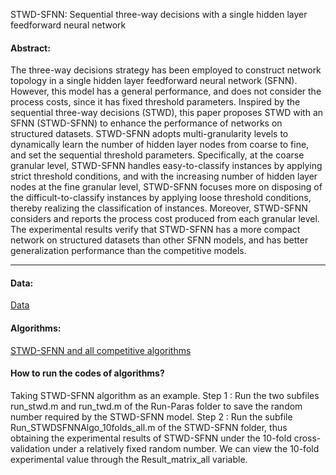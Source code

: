 STWD-SFNN: Sequential three-way decisions with a single hidden layer feedforward neural network

#### Abstract:

The three-way decisions strategy has been employed to construct network topology in a single hidden layer feedforward neural network (SFNN). However, this model has a general performance, and does not consider the process costs, since it has fixed threshold parameters. Inspired by the sequential three-way decisions (STWD), this paper proposes STWD with an SFNN (STWD-SFNN) to enhance the performance of networks on structured datasets. STWD-SFNN adopts multi-granularity levels to dynamically learn the number of hidden layer nodes from coarse to fine, and set the  sequential threshold parameters. Specifically, at the coarse granular level, STWD-SFNN handles easy-to-classify instances by applying strict threshold conditions, and with the increasing number of hidden layer nodes at the fine granular level, STWD-SFNN focuses more on disposing of the difficult-to-classify instances by applying loose threshold conditions, thereby realizing the classification of instances. Moreover, STWD-SFNN considers and reports the process cost produced from each granular level. The experimental results verify that STWD-SFNN has a more compact network on structured datasets than other SFNN models, and has better generalization performance than the competitive models.

---

#### Data:
[Data](https://github.com/wuc567/Machine-learning/blob/main/STWD-SFNN/data)  

#### Algorithms:
[STWD-SFNN and all competitive algorithms](https://github.com/wuc567/Machine-learning/tree/main/STWD-SFNN/algorithms)

#### How to run the codes of algorithms?

Taking STWD-SFNN algorithm as an example. 
Step 1 : Run the two subfiles run_stwd.m and run_twd.m of the Run-Paras folder to save the random number required by the STWD-SFNN model. 
Step 2 : Run the subfile Run_STWDSFNNAlgo_10folds_all.m of the STWD-SFNN folder, thus obtaining the experimental results of STWD-SFNN under the 10-fold cross-validation under a relatively fixed random number. We can view the 10-fold experimental value through the Result_matrix_all  variable.
